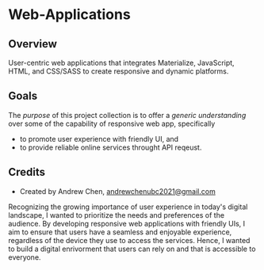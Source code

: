 # Web-Applications
## Overview

User-centric web applications that integrates Materialize, JavaScript, HTML, and CSS/SASS to create responsive and dynamic platforms.

## Goals

The *purpose* of this project collection is to offer a *generic understanding* over some of the capability of responsive web app, specifically 

- to promote user experience with friendly UI, and
- to provide reliable online services throught API reqeust.

## Credits

- Created by Andrew Chen, andrewchenubc2021@gmail.com

Recognizing the growing importance of user experience in today's digital landscape, I wanted to prioritize the needs and preferences of the audience.
By developing responsive web applications with friendly UIs, I aim to ensure that users have a seamless and enjoyable experience, regardless of the device they use to access the services. Hence, 
I wanted to build a digital enrivorment that users can rely on and that is accessible to everyone.
